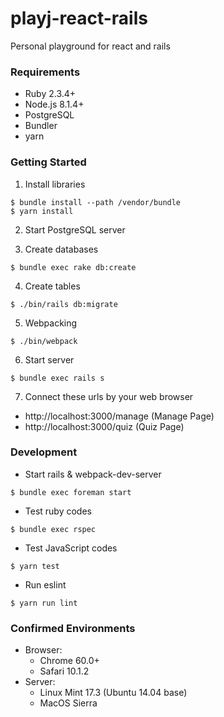 # playj-react-rails

Personal playground for react and rails

### Requirements

- Ruby 2.3.4+
- Node.js 8.1.4+
- PostgreSQL
- Bundler
- yarn

### Getting Started

1. Install libraries

```
$ bundle install --path /vendor/bundle
$ yarn install
```

2. Start PostgreSQL server

3. Create databases

```
$ bundle exec rake db:create
```

4. Create tables

```
$ ./bin/rails db:migrate
```

5. Webpacking

```
$ ./bin/webpack
```

6. Start server

```
$ bundle exec rails s
```

7. Connect these urls by your web browser
  - http://localhost:3000/manage (Manage Page)
  - http://localhost:3000/quiz (Quiz Page)


### Development

- Start rails & webpack-dev-server

```
$ bundle exec foreman start
```

- Test ruby codes

```
$ bundle exec rspec
```

- Test JavaScript codes

```
$ yarn test
```

- Run eslint

```
$ yarn run lint
```

### Confirmed Environments

- Browser:
  - Chrome 60.0+
  - Safari 10.1.2
- Server:
  - Linux Mint 17.3 (Ubuntu 14.04 base)
  - MacOS Sierra
